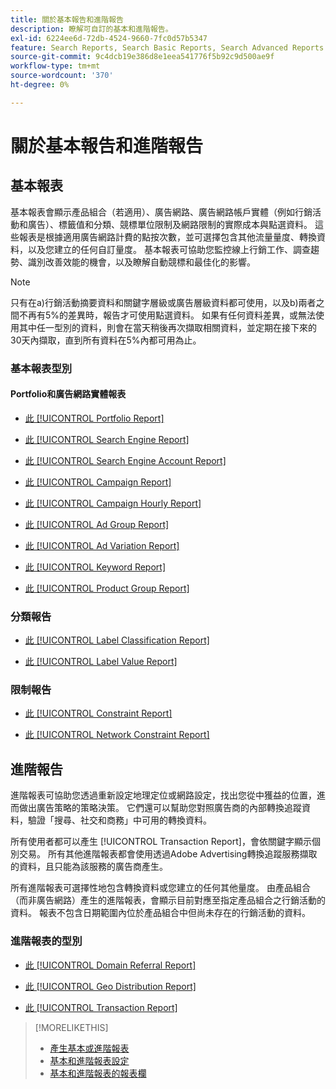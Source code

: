 ```yaml
---
title: 關於基本報告和進階報告
description: 瞭解可自訂的基本和進階報告。
exl-id: 6224ee6d-72db-4524-9660-7fc0d57b5347
feature: Search Reports, Search Basic Reports, Search Advanced Reports
source-git-commit: 9c4dcb19e386d8e1eea541776f5b92c9d500ae9f
workflow-type: tm+mt
source-wordcount: '370'
ht-degree: 0%

---
```


# 關於基本報告和進階報告

## 基本報表

基本報表會顯示產品組合（若適用）、廣告網路、廣告網路帳戶實體（例如行銷活動和廣告）、標籤值和分類、競標單位限制及網路限制的實際成本與點選資料。 這些報表是根據適用廣告網路計費的點按次數，並可選擇包含其他流量量度、轉換資料，以及您建立的任何自訂量度。 基本報表可協助您監控線上行銷工作、調查趨勢、識別改善效能的機會，以及瞭解自動競標和最佳化的影響。

>[!NOTE]
>
>只有在a)行銷活動摘要資料和關鍵字層級或廣告層級資料都可使用，以及b)兩者之間不再有5%的差異時，報告才可使用點選資料。 如果有任何資料差異，或無法使用其中任一型別的資料，則會在當天稍後再次擷取相關資料，並定期在接下來的30天內擷取，直到所有資料在5%內都可用為止。

### 基本報表型別

#### Portfolio和廣告網路實體報表

* [此 [!UICONTROL Portfolio Report]](/help/search-social-commerce/reports/management/basic-advanced/portfolio-report.md)

* [此 [!UICONTROL Search Engine Report]](/help/search-social-commerce/reports/management/basic-advanced/search-engine-report.md)

* [此 [!UICONTROL Search Engine Account Report]](/help/search-social-commerce/reports/management/basic-advanced/search-engine-account-report.md)

* [此 [!UICONTROL Campaign Report]](/help/search-social-commerce/reports/management/basic-advanced/campaign-report.md)

* [此 [!UICONTROL Campaign Hourly Report]](/help/search-social-commerce/reports/management/basic-advanced/campaign-hourly-report.md)

* [此 [!UICONTROL Ad Group Report]](/help/search-social-commerce/reports/management/basic-advanced/ad-group-report.md)

* [此 [!UICONTROL Ad Variation Report]](/help/search-social-commerce/reports/management/basic-advanced/ad-variation-report.md)

* [此 [!UICONTROL Keyword Report]](/help/search-social-commerce/reports/management/basic-advanced/keyword-report.md)

* [此 [!UICONTROL Product Group Report]](/help/search-social-commerce/reports/management/basic-advanced/product-group-report.md)

### 分類報告

* [此 [!UICONTROL Label Classification Report]](/help/search-social-commerce/reports/management/basic-advanced/label-classification-report.md)

* [此 [!UICONTROL Label Value Report]](/help/search-social-commerce/reports/management/basic-advanced/label-value-report.md)

### 限制報告

* [此 [!UICONTROL Constraint Report]](/help/search-social-commerce/reports/management/basic-advanced/constraint-report.md)

* [此 [!UICONTROL Network Constraint Report]](/help/search-social-commerce/reports/management/basic-advanced/network-constraint-report.md)

## 進階報告

進階報表可協助您透過重新設定地理定位或網路設定，找出您從中獲益的位置，進而做出廣告策略的策略決策。 它們還可以幫助您對照廣告商的內部轉換追蹤資料，驗證「搜尋、社交和商務」中可用的轉換資料。

所有使用者都可以產生 [!UICONTROL Transaction Report]，會依關鍵字顯示個別交易。 所有其他進階報表都會使用透過Adobe Advertising轉換追蹤服務擷取的資料，且只能為該服務的廣告商產生。

所有進階報表可選擇性地包含轉換資料或您建立的任何其他量度。 由產品組合（而非廣告網路）產生的進階報表，會顯示目前對應至指定產品組合之行銷活動的資料。 報表不包含日期範圍內位於產品組合中但尚未存在的行銷活動的資料。

### 進階報表的型別

* [此 [!UICONTROL Domain Referral Report]](/help/search-social-commerce/reports/management/basic-advanced/domain-referral-report.md)

* [此 [!UICONTROL Geo Distribution Report]](/help/search-social-commerce/reports/management/basic-advanced/geo-distribution-report.md)

* [此 [!UICONTROL Transaction Report]](/help/search-social-commerce/reports/management/basic-advanced/transaction-report.md)

>[!MORELIKETHIS]
>
>* [產生基本或進階報表](/help/search-social-commerce/reports/management/basic-advanced/basic-advanced-report-generate.md)
>* [基本和進階報表設定](/help/search-social-commerce/reports/management/basic-advanced/basic-advanced-report-settings.md)
>* [基本和進階報表的報表欄](/help/search-social-commerce/reports/management/basic-advanced/basic-advanced-report-columns.md)
